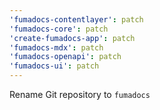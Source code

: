 ```yaml
---
'fumadocs-contentlayer': patch
'fumadocs-core': patch
'create-fumadocs-app': patch
'fumadocs-mdx': patch
'fumadocs-openapi': patch
'fumadocs-ui': patch
---
```


Rename Git repository to `fumadocs`

